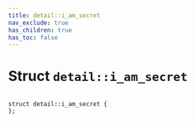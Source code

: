 ```yaml
---
title: detail::i_am_secret
nav_exclude: true
has_children: true
has_toc: false
---
```


# Struct `detail::i_am_secret`

<code class="doxybook">
<span>struct detail::i&#95;am&#95;secret {</span>
<span>};</span>
</code>

